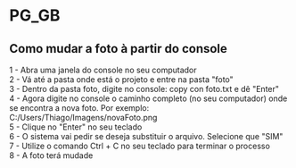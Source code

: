 # PG_GB

## Como mudar a foto à partir do console
1 - Abra uma janela do console no seu computador <br>
2 - Vá até a pasta onde está o projeto e entre na pasta "foto" <br>
3 - Dentro da pasta foto, digite no console: copy con foto.txt e dê "Enter" <br>
4 - Agora digite no console o caminho completo (no seu computador) onde se encontra a nova foto.
    Por exemplo: C:/Users/Thiago/Imagens/novaFoto.png <br>
5 - Clique no "Enter" no seu teclado <br>
6 - O sistema vai pedir se deseja substituir o arquivo. Selecione que "SIM" <br>
7 - Utilize o comando Ctrl + C no seu teclado para terminar o processo <br>
8 - A foto terá mudade
